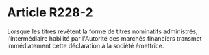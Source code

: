 # Article R228-2

Lorsque les titres revêtent la forme de titres nominatifs administrés, l'intermédiaire habilité par l'Autorité des marchés financiers transmet immédiatement cette déclaration à la société émettrice.
